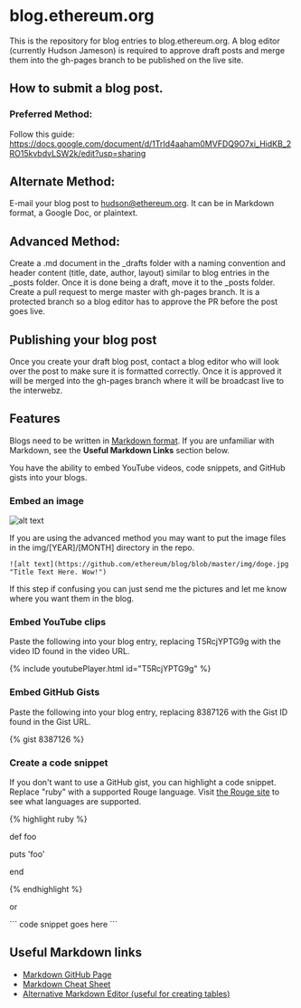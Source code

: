 # blog.ethereum.org

This is the repository for blog entries to blog.ethereum.org. A blog editor (currently Hudson Jameson) is required to approve draft posts and merge them into the gh-pages branch to be published on the live site.

## How to submit a blog post.
### Preferred Method:
Follow this guide: https://docs.google.com/document/d/1TrId4aaham0MVFDQ9O7xi_HidKB_2RO15kvbdvLSW2k/edit?usp=sharing

## Alternate Method:
E-mail your blog post to hudson@ethereum.org. It can be in Markdown format, a Google Doc, or plaintext.

## Advanced Method:
Create a .md document in the _drafts folder with a naming convention and header content (title, date, author, layout) similar to blog entries in the _posts folder. Once it is done being a draft, move it to the _posts folder. Create a pull request to merge master with gh-pages branch. It is a protected branch so a blog editor has to approve the PR before the post goes live.

## Publishing your blog post
Once you create your draft blog post, contact a blog editor who will look over the post to make sure it is formatted correctly. Once it is approved it will be merged into the gh-pages branch where it will be broadcast live to the interwebz.

## Features
Blogs need to be written in [Markdown format](https://guides.github.com/features/mastering-markdown/). If you are unfamiliar with Markdown, see the **Useful Markdown Links** section below.

You have the ability to embed YouTube videos, code snippets, and GitHub gists into your blogs.

### Embed an image
![alt text](https://github.com/ethereum/blog/blob/master/img/doge.jpg "Mouseover Text Here. Wow!")

If you are using the advanced method you may want to put the image files in the img/[YEAR]/[MONTH] directory in the repo.
```
![alt text](https://github.com/ethereum/blog/blob/master/img/doge.jpg "Title Text Here. Wow!")
```
If this step if confusing you can just send me the pictures and let me know where you want them in the blog.

### Embed YouTube clips
Paste the following into your blog entry, replacing T5RcjYPTG9g with the video ID found in the video URL.

{% include youtubePlayer.html id="T5RcjYPTG9g" %}

### Embed GitHub Gists
Paste the following into your blog entry, replacing 8387126 with the Gist ID found in the Gist URL.

{% gist 8387126 %}

### Create a code snippet
If you don't want to use a GitHub gist, you can highlight a code snippet. Replace "ruby" with a supported Rouge language.
Visit [the Rouge site](http://rouge.jneen.net/) to see what languages are supported.

{% highlight ruby %}

def foo

  puts 'foo'

end

{% endhighlight %}

or

\```
code snippet goes here
\```


## Useful Markdown links
- [Markdown GitHub Page](https://guides.github.com/features/mastering-markdown/)
- [Markdown Cheat Sheet](https://github.com/adam-p/markdown-here/wiki/Markdown-Cheatsheet)
- [Alternative Markdown Editor (useful for creating tables)](https://hackmd.io/)
